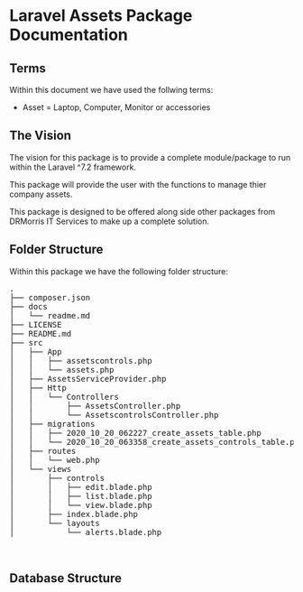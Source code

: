 # Laravel Assets Package Documentation

## Terms
Within this document we have used the follwing terms:

- Asset = Laptop, Computer, Monitor or accessories

## The Vision
The vision for this package is to provide a complete module/package to run within the Laravel ^7.2 framework.  

This package will provide the user with the functions to manage thier company assets.

This package is designed to be offered along side other packages from DRMorris IT Services to make up a complete solution.


## Folder Structure
Within this package we have the following folder structure:

<pre>
.
├── composer.json
├── docs
│   └── readme.md
├── LICENSE
├── README.md
├── src
│   ├── App
│   │   ├── assetscontrols.php
│   │   └── assets.php
│   ├── AssetsServiceProvider.php
│   ├── Http
│   │   └── Controllers
│   │       ├── AssetsController.php
│   │       └── AssetscontrolsController.php
│   ├── migrations
│   │   ├── 2020_10_20_062227_create_assets_table.php
│   │   └── 2020_10_20_063358_create_assets_controls_table.php
│   ├── routes
│   │   └── web.php
│   └── views
│       ├── controls
│       │   ├── edit.blade.php
│       │   ├── list.blade.php
│       │   └── view.blade.php
│       ├── index.blade.php
│       └── layouts
│           └── alerts.blade.php


</pre>

## Database Structure
